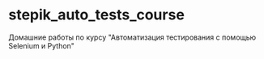 # stepik_auto_tests_course

Домашние работы по курсу "Автоматизация тестирования с помощью Selenium и Python"